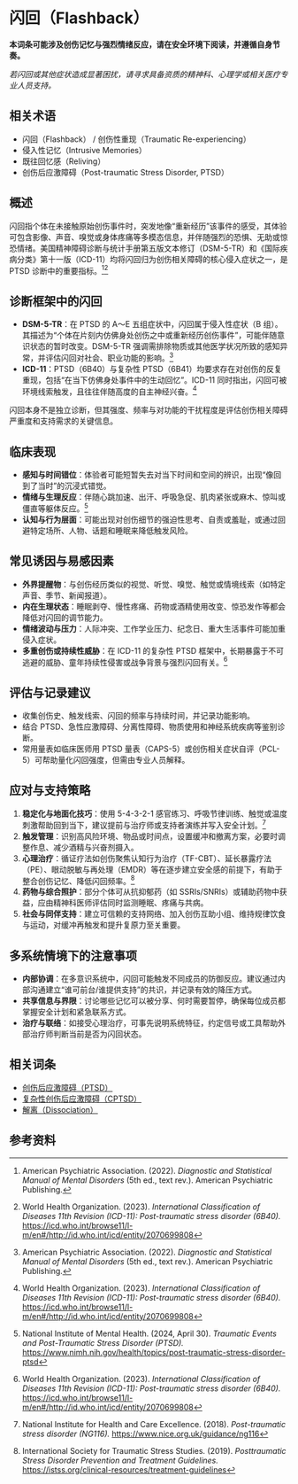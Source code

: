 # 闪回（Flashback）

**本词条可能涉及创伤记忆与强烈情绪反应，请在安全环境下阅读，并遵循自身节奏。**

_若闪回或其他症状造成显著困扰，请寻求具备资质的精神科、心理学或相关医疗专业人员支持。_

## 相关术语

- 闪回（Flashback） / 创伤性重现（Traumatic Re-experiencing）
- 侵入性记忆（Intrusive Memories）
- 既往回忆感（Reliving）
- 创伤后应激障碍（Post-traumatic Stress Disorder, PTSD）

## 概述

闪回指个体在未接触原始创伤事件时，突发地像“重新经历”该事件的感受，其体验可包含影像、声音、嗅觉或身体疼痛等多模态信息，并伴随强烈的恐惧、无助或惊恐情绪。美国精神障碍诊断与统计手册第五版文本修订（DSM-5-TR）和《国际疾病分类》第十一版（ICD-11）均将闪回归为创伤相关障碍的核心侵入症状之一，是 PTSD 诊断中的重要指标。[^apa2022][^icd11]

## 诊断框架中的闪回

- **DSM-5-TR**：在 PTSD 的 A～E 五组症状中，闪回属于侵入性症状（B 组）。其描述为“个体在片刻内仿佛身处创伤之中或重新经历创伤事件”，可能伴随意识状态的暂时改变。DSM-5-TR 强调需排除物质或其他医学状况所致的感知异常，并评估闪回对社会、职业功能的影响。[^apa2022]
- **ICD-11**：PTSD（6B40）与复杂性 PTSD（6B41）均要求存在对创伤的反复重现，包括“在当下仿佛身处事件中的生动回忆”。ICD-11 同时指出，闪回可被环境线索触发，且往往伴随高度的自主神经兴奋。[^icd11]

闪回本身不是独立诊断，但其强度、频率与对功能的干扰程度是评估创伤相关障碍严重度和支持需求的关键信息。

## 临床表现

- **感知与时间错位**：体验者可能短暂失去对当下时间和空间的辨识，出现“像回到了当时”的沉浸式错觉。
- **情绪与生理反应**：伴随心跳加速、出汗、呼吸急促、肌肉紧张或麻木、惊叫或僵直等躯体反应。[^nimh2024]
- **认知与行为层面**：可能出现对创伤细节的强迫性思考、自责或羞耻，或通过回避特定场所、人物、话题和睡眠来降低触发风险。

## 常见诱因与易感因素

- **外界提醒物**：与创伤经历类似的视觉、听觉、嗅觉、触觉或情境线索（如特定声音、季节、新闻报道）。
- **内在生理状态**：睡眠剥夺、慢性疼痛、药物或酒精使用改变、惊恐发作等都会降低对闪回的调节能力。
- **情绪波动与压力**：人际冲突、工作学业压力、纪念日、重大生活事件可能加重侵入症状。
- **多重创伤或持续性威胁**：在 ICD-11 的复杂性 PTSD 框架中，长期暴露于不可逃避的威胁、童年持续性侵害或战争背景与强烈闪回有关。[^icd11]

## 评估与记录建议

- 收集创伤史、触发线索、闪回的频率与持续时间，并记录功能影响。
- 结合 PTSD、急性应激障碍、分离性障碍、物质使用和神经系统疾病等鉴别诊断。
- 常用量表如临床医师用 PTSD 量表（CAPS-5）或创伤相关症状自评（PCL-5）可帮助量化闪回强度，但需由专业人员解释。

## 应对与支持策略

1. **稳定化与地面化技巧**：使用 5-4-3-2-1 感官练习、呼吸节律训练、触觉或温度刺激帮助回到当下，建议提前与治疗师或支持者演练并写入安全计划。[^nice2018]
2. **触发管理**：识别高风险环境、物品或时间点，设置缓冲和撤离方案，必要时调整作息、减少酒精与兴奋剂摄入。
3. **心理治疗**：循证疗法如创伤聚焦认知行为治疗（TF-CBT）、延长暴露疗法（PE）、眼动脱敏与再处理（EMDR）等在逐步建立安全感的前提下，有助于整合创伤记忆、降低闪回频率。[^istss2019]
4. **药物与综合照护**：部分个体可从抗抑郁药（如 SSRIs/SNRIs）或辅助药物中获益，应由精神科医师评估同时监测睡眠、疼痛与共病。
5. **社会与同伴支持**：建立可信赖的支持网络、加入创伤互助小组、维持规律饮食与运动，对缓冲再触发和提升复原力至关重要。

## 多系统情境下的注意事项

- **内部协调**：在多意识系统中，闪回可能触发不同成员的防御反应。建议通过内部沟通建立“谁可前台/谁提供支持”的共识，并记录有效的降压方式。
- **共享信息与界限**：讨论哪些记忆可以被分享、何时需要暂停，确保每位成员都掌握安全计划和紧急联系方式。
- **治疗与联络**：如接受心理治疗，可事先说明系统特征，约定信号或工具帮助外部治疗师判断当前是否为闪回状态。

## 相关词条

- [创伤后应激障碍（PTSD）](PTSD.md)
- [复杂性创伤后应激障碍（CPTSD）](CPTSD.md)
- [解离（Dissociation）](../系统体验与机制/Dissociation.md)

## 参考资料

[^apa2022]: American Psychiatric Association. (2022). *Diagnostic and Statistical Manual of Mental Disorders* (5th ed., text rev.). American Psychiatric Publishing.
[^icd11]: World Health Organization. (2023). *International Classification of Diseases 11th Revision (ICD-11): Post-traumatic stress disorder (6B40).* https://icd.who.int/browse11/l-m/en#/http://id.who.int/icd/entity/2070699808
[^nimh2024]: National Institute of Mental Health. (2024, April 30). *Traumatic Events and Post-Traumatic Stress Disorder (PTSD).* https://www.nimh.nih.gov/health/topics/post-traumatic-stress-disorder-ptsd
[^nice2018]: National Institute for Health and Care Excellence. (2018). *Post-traumatic stress disorder (NG116).* https://www.nice.org.uk/guidance/ng116
[^istss2019]: International Society for Traumatic Stress Studies. (2019). *Posttraumatic Stress Disorder Prevention and Treatment Guidelines.* https://istss.org/clinical-resources/treatment-guidelines
